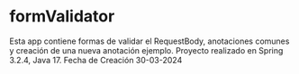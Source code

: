 # formValidator
Esta app contiene formas de validar el RequestBody, anotaciones comunes y creación de una nueva anotación ejemplo. Proyecto realizado en Spring 3.2.4, Java 17. Fecha de Creación 30-03-2024
